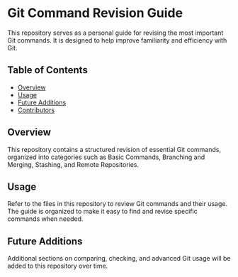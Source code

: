 # Git Command Revision Guide

This repository serves as a personal guide for revising the most important Git commands. It is designed to help improve familiarity and efficiency with Git.

## Table of Contents

- [Overview](#overview)
- [Usage](#usage)
- [Future Additions](#future-additions)
- [Contributors](#contributors)

## Overview

This repository contains a structured revision of essential Git commands, organized into categories such as Basic Commands, Branching and Merging, Stashing, and Remote Repositories.

## Usage

Refer to the files in this repository to review Git commands and their usage. The guide is organized to make it easy to find and revise specific commands when needed.

## Future Additions

Additional sections on comparing, checking, and advanced Git usage will be added to this repository over time.
